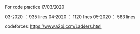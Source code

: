 For code practice
17/03/2020

03-2020 ： 935  lines
04-2020 ： 1120 lines
05-2020 ： 583  lines


codeforces: https://www.a2oj.com/Ladders.html

